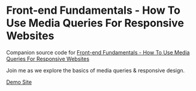 # Front-end Fundamentals - How To Use Media Queries For Responsive Websites

Companion source code for [Front-end Fundamentals - How To Use Media Queries For Responsive Websites](https://www.youtube.com/watch?v=89etNIZzn5g)

Join me as we explore the basics of media queries & responsive design.

[Demo Site](http://veryaustin.com/demo-sites/front-end-fundamentals/media-queries/)

